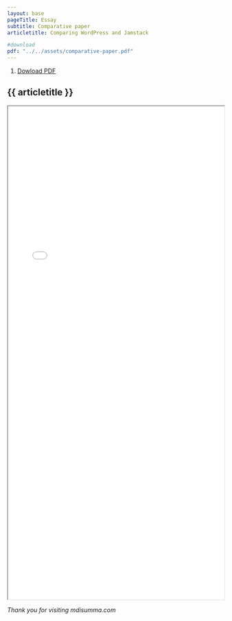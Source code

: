 ```yaml
---
layout: base
pageTitle: Essay
subtitle: Comparative paper
articletitle: Comparing WordPress and Jamstack

#download
pdf: "../../assets/comparative-paper.pdf"
---
```



<main> 
<ol> 
  <li><a href={{pdf}} download>Dowload PDF</a></li>
</ol>

<article>

# {{ articletitle }}

 <iframe src={{pdf}} width="100%" height="1150px">
    </iframe>
</article> 

*Thank you for visiting mdisumma.com*

</main>

